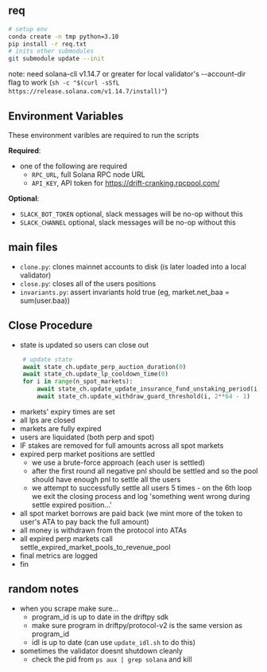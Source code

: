 ## req 
```bash
# setup env
conda create -n tmp python=3.10
pip install -r req.txt
# inits other submodules
git submodule update --init 
```

note: need solana-cli v1.14.7 or greater for local validator's --account-dir flag to work 
(`sh -c "$(curl -sSfL https://release.solana.com/v1.14.7/install)"`)


## Environment Variables

These environment varibles are required to run the scripts

**Required**:
* one of the following are required
    * `RPC_URL`, full Solana RPC node URL 
    * `API_KEY`, API token for https://drift-cranking.rpcpool.com/

**Optional**:
* `SLACK_BOT_TOKEN` optional, slack messages will be no-op without this 
* `SLACK_CHANNEL` optional, slack messages will be no-op without this

    
## main files
- `clone.py`: clones mainnet accounts to disk (is later loaded into a local validator)
- `close.py`: closes all of the users positions
- `invariants.py`: assert invariants hold true (eg, market.net_baa = sum(user.baa))

## Close Procedure 

- state is updated so users can close out 
```python 
    # update state 
    await state_ch.update_perp_auction_duration(0)
    await state_ch.update_lp_cooldown_time(0)
    for i in range(n_spot_markets):
        await state_ch.update_update_insurance_fund_unstaking_period(i, 0)
        await state_ch.update_withdraw_guard_threshold(i, 2**64 - 1)
```
- markets' expiry times are set 
- all lps are closed
- markets are fully expired 
- users are liquidated (both perp and spot) 
- IF stakes are removed for full amounts across all spot markets 
- expired perp market positions are settled 
   - we use a brute-force approach (each user is settled)
   - after the first round all negative pnl should be settled and so the pool should have enough pnl to settle all the users 
   - we attempt to successfully settle all users 5 times - on the 6th loop we exit the closing process and log 'something went wrong during settle expired position...'
- all spot market borrows are paid back (we mint more of the token to user's ATA to pay back the full amount) 
- all money is withdrawn from the protocol into ATAs 
- all expired perp markets call settle_expired_market_pools_to_revenue_pool
- final metrics are logged
- fin 

## random notes
- when you scrape make sure... 
    - program_id is up to date in the driftpy sdk 
    - make sure program in driftpy/protocol-v2 is the same version as program_id 
    - idl is up to date (can use `update_idl.sh` to do this)
- sometimes the validator doesnt shutdown cleanly 
    - check the pid from `ps aux | grep solana` and kill
